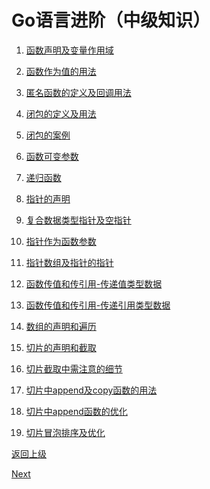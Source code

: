 # Go语言进阶（中级知识）

1. [函数声明及变量作用域](golang-functionDeclaration-variable-scope.md)

2. [函数作为值的用法](golang-func-as-a-value.md)

3. [匿名函数的定义及回调用法](golang-anonymousfunction&back-to-the-calling.md)

4. [闭包的定义及用法](golang-closure-difinition&usage.md)

5. [闭包的案例](golang-closure-case.md)

6. [函数可变参数](golang-variable-parameter-function.md)

7. [递归函数](golang-recursive-function.md)

8. [指针的声明](golang-pointDeclaration.md)

9. [复合数据类型指针及空指针](golang-point-compusitedatatype.md)

10. [指针作为函数参数](golang-point-functionparameter.md)

11. [指针数组及指针的指针]()

12. [函数传值和传引用-传递值类型数据]()

13. [函数传值和传引用-传递引用类型数据]()

14. [数组的声明和遍历]()

15. [切片的声明和截取]()

16. [切片截取中需注意的细节]()

17. [切片中append及copy函数的用法]()

18. [切片中append函数的优化]()

19. [切片冒泡排序及优化]()

[返回上级](../contents.md) 

[Next](golang-functionDeclaration-variable-scope.md)